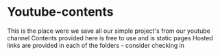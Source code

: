 # Youtube-contents

This is the place were we save all our simple project's from our youtube channel
Contents provided here is free to use and is static pages
Hosted links are provided in each of the folders - consider checking in
